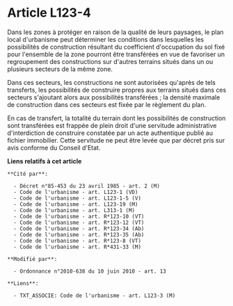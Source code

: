 # Article L123-4

Dans les zones à protéger en raison de la qualité de leurs paysages, le plan local d'urbanisme peut déterminer les conditions
dans lesquelles les possibilités de construction résultant du coefficient d'occupation du sol fixé pour l'ensemble de la zone
pourront être transférées en vue de favoriser un regroupement des constructions sur d'autres terrains situés dans un ou
plusieurs secteurs de la même zone. 

Dans ces secteurs, les constructions ne sont autorisées qu'après de tels transferts, les possibilités de construire propres
aux terrains situés dans ces secteurs s'ajoutant alors aux possibilités transférées ; la densité maximale de construction
dans ces secteurs est fixée par le règlement du plan. 

En cas de transfert, la totalité du terrain dont les possibilités de construction sont transférées est frappée de plein droit
d'une servitude administrative d'interdiction de construire constatée par un acte authentique publié   au fichier immobilier.
Cette servitude ne peut être levée que par décret pris sur avis conforme du Conseil d'Etat.

**Liens relatifs à cet article**

	**Cité par**:

	  - Décret n°85-453 du 23 avril 1985 - art. 2 (M)
	  - Code de l'urbanisme - art. L123-1 (VD)
	  - Code de l'urbanisme - art. L123-1-5 (V)
	  - Code de l'urbanisme - art. L123-19 (M)
	  - Code de l'urbanisme - art. L313-1 (M)
	  - Code de l'urbanisme - art. R*123-10 (VT)
	  - Code de l'urbanisme - art. R*123-12 (VT)
	  - Code de l'urbanisme - art. R*123-34 (Ab)
	  - Code de l'urbanisme - art. R*123-35 (Ab)
	  - Code de l'urbanisme - art. R*123-8 (VT)
	  - Code de l'urbanisme - art. R*431-33 (M)

	**Modifié par**:

	  - Ordonnance n°2010-638 du 10 juin 2010 - art. 13

	**Liens**:

	  - TXT_ASSOCIE: Code de l'urbanisme - art. L123-3 (M)
